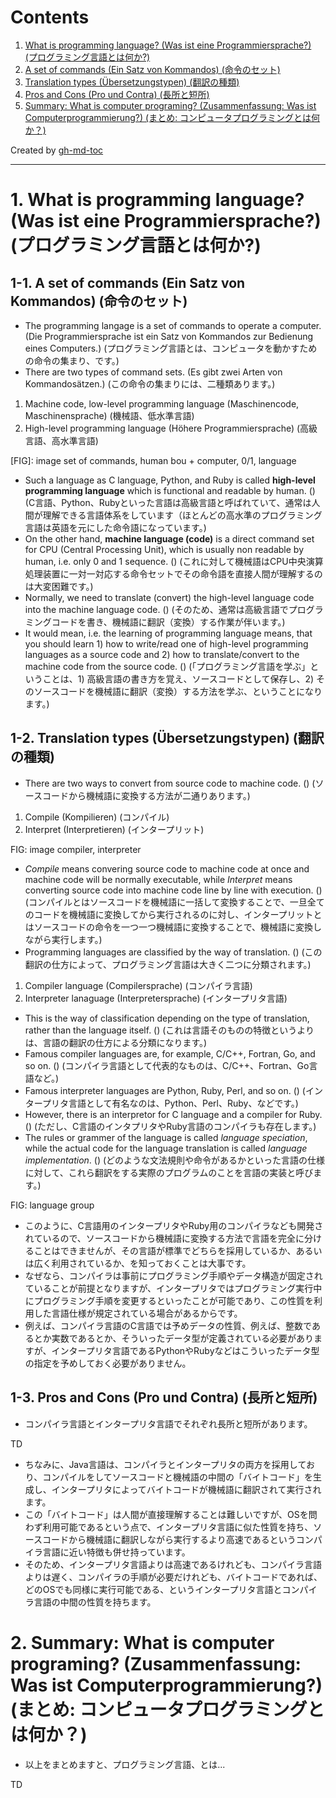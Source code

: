 Contents
=================


1. [What is programming language? (Was ist eine Programmiersprache?) (プログラミング言語とは何か?)](#1-what-is-programming-language-was-ist-eine-programmiersprache-%E3%83%97%E3%83%AD%E3%82%B0%E3%83%A9%E3%83%9F%E3%83%B3%E3%82%B0%E8%A8%80%E8%AA%9E%E3%81%A8%E3%81%AF%E4%BD%95%E3%81%8B)
  1. [A set of commands (Ein Satz von Kommandos) (命令のセット)](#1-1-a-set-of-commands-ein-satz-von-kommandos-%E5%91%BD%E4%BB%A4%E3%81%AE%E3%82%BB%E3%83%83%E3%83%88)
  2. [Translation types (Übersetzungstypen) (翻訳の種類)](#1-2-translation-types-%C3%BCbersetzungstypen-%E7%BF%BB%E8%A8%B3%E3%81%AE%E7%A8%AE%E9%A1%9E)
  3. [Pros and Cons (Pro und Contra) (長所と短所)](#1-3-pros-and-cons-pro-und-contra-%E9%95%B7%E6%89%80%E3%81%A8%E7%9F%AD%E6%89%80)
2. [Summary: What is computer programing? (Zusammenfassung: Was ist Computerprogrammierung?) (まとめ: コンピュータプログラミングとは何か？)](#1-4-summary-what-is-computer-programing-zusammenfassung-was-ist-computerprogrammierung-%E3%81%BE%E3%81%A8%E3%82%81-%E3%82%B3%E3%83%B3%E3%83%94%E3%83%A5%E3%83%BC%E3%82%BF%E3%83%97%E3%83%AD%E3%82%B0%E3%83%A9%E3%83%9F%E3%83%B3%E3%82%B0%E3%81%A8%E3%81%AF%E4%BD%95%E3%81%8B)

Created by [gh-md-toc](https://github.com/ekalinin/github-markdown-toc.go)

----

# 1. What is programming language? (Was ist eine Programmiersprache?) (プログラミング言語とは何か?)

## 1-1. A set of commands (Ein Satz von Kommandos) (命令のセット)

* The programming langage is a set of commands to operate a computer. (Die Programmiersprache ist ein Satz von Kommandos zur Bedienung eines Computers.) (プログラミング言語とは、コンピュータを動かすための命令の集まり、です。)
* There are two types of command sets. (Es gibt zwei Arten von Kommandosätzen.) (この命令の集まりには、二種類あります。)

1. Machine code, low-level programming language (Maschinencode, Maschinensprache) (機械語、低水準言語)
2. High-level programming language (Höhere Programmiersprache) (高級言語、高水準言語)

[FIG]: image set of commands, human bou + computer, 0/1, language

* Such a language as C language, Python, and Ruby is called **high-level programming language** which is functional and readable by human. () (C言語、Python、Rubyといった言語は高級言語と呼ばれていて、通常は人間が理解できる言語体系をしています（ほとんどの高水準のプログラミング言語は英語を元にした命令語になっています。)
* On the other hand, **machine language (code)** is a direct command set for CPU (Central Processing Unit), which is usually non readable by human, i.e. only 0 and 1 sequence. () (これに対して機械語はCPU中央演算処理装置に一対一対応する命令セットでその命令語を直接人間が理解するのは大変困難です。)
* Normally, we need to translate (convert) the high-level language code into the machine language code. () (そのため、通常は高級言語でプログラミングコードを書き、機械語に翻訳（変換）する作業が伴います。)
* It would mean, i.e. the learning of programming language means, that you should learn 1) how to write/read one of high-level programming languages as a source code and 2) how to translate/convert to the machine code from the source code. () (「プログラミング言語を学ぶ」ということは、1) 高級言語の書き方を覚え、ソースコードとして保存し、2) そのソースコードを機械語に翻訳（変換）する方法を学ぶ、ということになります。)

## 1-2. Translation types (Übersetzungstypen) (翻訳の種類)

* There are two ways to convert from source code to machine code. () (ソースコードから機械語に変換する方法が二通りあります。)

1. Compile (Kompilieren) (コンパイル)
2. Interpret (Interpretieren) (インタープリット)

FIG: image compiler, interpreter

* *Compile* means convering source code to machine code at once and machine code will be normally executable, while *Interpret* means converting source code into machine code line by line with execution. () (コンパイルとはソースコードを機械語に一括して変換することで、一旦全てのコードを機械語に変換してから実行されるのに対し、インタープリットとはソースコードの命令を一つ一つ機械語に変換することで、機械語に変換しながら実行します。)
* Programming languages are classified by the way of translation. () (この翻訳の仕方によって、プログラミング言語は大きく二つに分類されます。)

1. Compiler language (Compilersprache) (コンパイラ言語)
2. Interpreter lanaguage (Interpretersprache) (インタープリタ言語)

* This is the way of classification depending on the type of translation, rather than the language itself. () (これは言語そのものの特徴というよりは、言語の翻訳の仕方による分類になります。)
* Famous compiler languages are, for example, C/C++, Fortran, Go, and so on. () (コンパイラ言語として代表的なものは、C/C++、Fortran、Go言語など。)
* Famous interpreter languages are Python, Ruby, Perl, and so on. () (インタープリタ言語として有名なのは、Python、Perl、Ruby、などです。)
* However, there is an interpretor for C language and a compiler for Ruby. () (ただし、C言語のインタプリタやRuby言語のコンパイラも存在します。)
* The rules or grammer of the language is called *language speciation*, while the actual code for the language translation is called *language implementation*. () (どのような文法規則や命令があるかといった言語の仕様に対して、これら翻訳をする実際のプログラムのことを言語の実装と呼びます。)

FIG: language group

* このように、C言語用のインタープリタやRuby用のコンパイラなども開発されているので、ソースコードから機械語に変換する方法で言語を完全に分けることはできませんが、その言語が標準でどちらを採用しているか、あるいは広く利用されているか、を知っておくことは大事です。
* なぜなら、コンパイラは事前にプログラミング手順やデータ構造が固定されていることが前提となりますが、インタープリタではプログラミング実行中にプログラミング手順を変更するといったことが可能であり、この性質を利用した言語仕様が規定されている場合があるからです。
* 例えば、コンパイラ言語のC言語では予めデータの性質、例えば、整数であるとか実数であるとか、そういったデータ型が定義されている必要がありますが、インタープリタ言語であるPythonやRubyなどはこういったデータ型の指定を予めしておく必要がありません。

## 1-3. Pros and Cons (Pro und Contra) (長所と短所)

* コンパイラ言語とインタープリタ言語でそれぞれ長所と短所があります。

TD

* ちなみに、Java言語は、コンパイラとインタープリタの両方を採用しており、コンパイルをしてソースコードと機械語の中間の「バイトコード」を生成し、インタープリタによってバイトコードが機械語に翻訳されて実行されます。
* この「バイトコード」は人間が直接理解することは難しいですが、OSを問わず利用可能であるという点で、インタープリタ言語に似た性質を持ち、ソースコードから機械語に翻訳しながら実行するより高速であるというコンパイラ言語に近い特徴も併せ持っています。
* そのため、インタープリタ言語よりは高速であるけれども、コンパイラ言語よりは遅く、コンパイラの手順が必要だけれども、バイトコードであれば、どのOSでも同様に実行可能である、というインタープリタ言語とコンパイラ言語の中間の性質を持ちます。


# 2. Summary: What is computer programing? (Zusammenfassung: Was ist Computerprogrammierung?) (まとめ: コンピュータプログラミングとは何か？)

* 以上をまとめますと、プログラミング言語、とは...

TD

